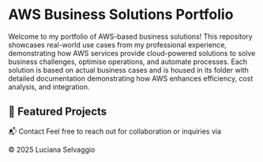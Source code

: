 # AWS Business Solutions Portfolio
Welcome to my portfolio of AWS-based business solutions! 
This repository showcases real-world use cases from my professional experience, demonstrating how AWS services provide cloud-powered solutions to solve business challenges, optimise operations, and automate processes. 
Each solution is based on actual business cases and is housed in its folder with detailed documentation demonstrating how AWS enhances efficiency, cost analysis, and integration.

## 🚀 Featured Projects


📬 Contact
Feel free to reach out for collaboration or inquiries via 

© 2025 Luciana Selvaggio
